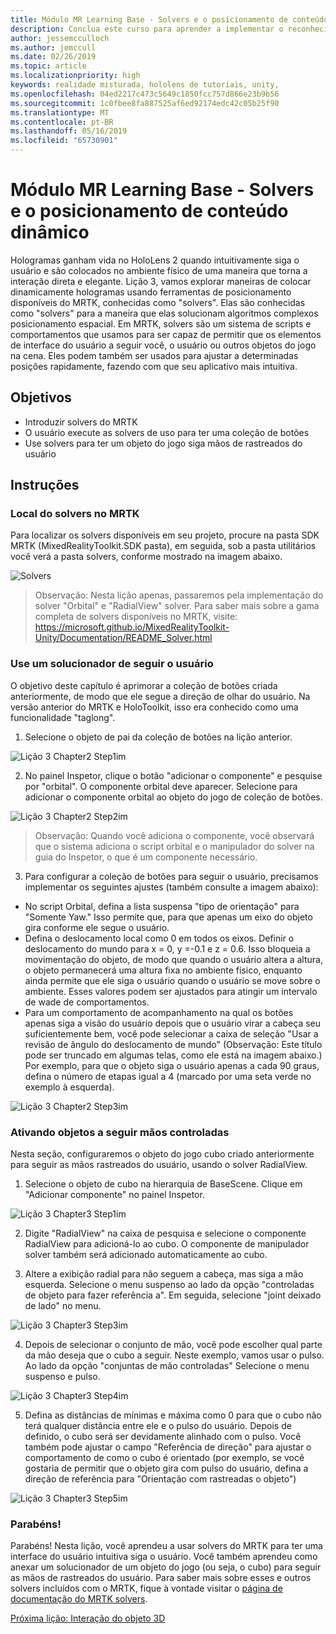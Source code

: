 ```yaml
---
title: Módulo MR Learning Base - Solvers e o posicionamento de conteúdo dinâmico
description: Conclua este curso para aprender a implementar o reconhecimento de Face do Azure dentro de um aplicativo de realidade misturada.
author: jessemcculloch
ms.author: jemccull
ms.date: 02/26/2019
ms.topic: article
ms.localizationpriority: high
keywords: realidade misturada, hololens de tutoriais, unity,
ms.openlocfilehash: 04ed2217c473c5649c1850fcc757d866e23b9b56
ms.sourcegitcommit: 1c0fbee8fa887525af6ed92174edc42c05b25f90
ms.translationtype: MT
ms.contentlocale: pt-BR
ms.lasthandoff: 05/16/2019
ms.locfileid: "65730901"
---
```

# <a name="mr-learning-base-module---dynamic-content-placement-and-solvers"></a>Módulo MR Learning Base - Solvers e o posicionamento de conteúdo dinâmico

Hologramas ganham vida no HoloLens 2 quando intuitivamente siga o usuário e são colocados no ambiente físico de uma maneira que torna a interação direta e elegante. Lição 3, vamos explorar maneiras de colocar dinamicamente hologramas usando ferramentas de posicionamento disponíveis do MRTK, conhecidas como "solvers". Elas são conhecidas como "solvers" para a maneira que elas solucionam algoritmos complexos posicionamento espacial. Em MRTK, solvers são um sistema de scripts e comportamentos que usamos para ser capaz de permitir que os elementos de interface do usuário a seguir você, o usuário ou outros objetos do jogo na cena. Eles podem também ser usados para ajustar a determinadas posições rapidamente, fazendo com que seu aplicativo mais intuitiva. 

## <a name="objectives"></a>Objetivos

* Introduzir solvers do MRTK
* O usuário execute as solvers de uso para ter uma coleção de botões
* Use solvers para ter um objeto do jogo siga mãos de rastreados do usuário

## <a name="instructions"></a>Instruções

### <a name="location-of-solvers-in-the-mrtk"></a>Local do solvers no MRTK
 Para localizar os solvers disponíveis em seu projeto, procure na pasta SDK MRTK (MixedRealityToolkit.SDK pasta), em seguida, sob a pasta utilitários você verá a pasta solvers, conforme mostrado na imagem abaixo.

![Solvers](images/lesson3_chapter1_step1im.PNG)

>Observação: Nesta lição apenas, passaremos pela implementação do solver "Orbital" e "RadialView" solver. Para saber mais sobre a gama completa de solvers disponíveis no MRTK, visite: https://microsoft.github.io/MixedRealityToolkit-Unity/Documentation/README_Solver.html

### <a name="use-a-solver-to-follow-the-user"></a>Use um solucionador de seguir o usuário
O objetivo deste capítulo é aprimorar a coleção de botões criada anteriormente, de modo que ele segue a direção de olhar do usuário. Na versão anterior do MRTK e HoloToolkit, isso era conhecido como uma funcionalidade "taglong".

1. Selecione o objeto de pai da coleção de botões na lição anterior.

![Lição 3 Chapter2 Step1im](images/Lesson3_chapter2_step1im.PNG)

2. No painel Inspetor, clique o botão "adicionar o componente" e pesquise por "orbital". O componente orbital deve aparecer. Selecione para adicionar o componente orbital ao objeto do jogo de coleção de botões.

![Lição 3 Chapter2 Step2im](images/Lesson3_Chapter2_step2im.PNG)

>Observação: Quando você adiciona o componente, você observará que o sistema adiciona o script orbital e o manipulador do solver na guia do Inspetor, o que é um componente necessário. 

3. Para configurar a coleção de botões para seguir o usuário, precisamos implementar os seguintes ajustes (também consulte a imagem abaixo):
- No script Orbital, defina a lista suspensa "tipo de orientação" para "Somente Yaw." Isso permite que, para que apenas um eixo do objeto gira conforme ele segue o usuário.
- Defina o deslocamento local como 0 em todos os eixos. Definir o deslocamento do mundo para x = 0, y =-0.1 e z = 0.6. Isso bloqueia a movimentação do objeto, de modo que quando o usuário altera a altura, o objeto permanecerá uma altura fixa no ambiente físico, enquanto ainda permite que ele siga o usuário quando o usuário se move sobre o ambiente. Esses valores podem ser ajustados para atingir um intervalo de wade de comportamentos.
- Para um comportamento de acompanhamento na qual os botões apenas siga a visão do usuário depois que o usuário virar a cabeça seu suficientemente bem, você pode selecionar a caixa de seleção "Usar a revisão de ângulo do deslocamento de mundo" (Observação: Este título pode ser truncado em algumas telas, como ele está na imagem abaixo.) Por exemplo, para que o objeto siga o usuário apenas a cada 90 graus, defina o número de etapas igual a 4 (marcado por uma seta verde no exemplo à esquerda). 

![Lição 3 Chapter2 Step3im](images/Lesson3_chapter2_step3im.PNG)

### <a name="enabling-objects-to-follow-tracked-hands"></a>Ativando objetos a seguir mãos controladas

Nesta seção, configuraremos o objeto do jogo cubo criado anteriormente para seguir as mãos rastreados do usuário, usando o solver RadialView.

1. Selecione o objeto de cubo na hierarquia de BaseScene. Clique em "Adicionar componente" no painel Inspetor. 

![Lição 3 Chapter3 Step1im](images/Lesson3_Chapter3_step1im.PNG)

2. Digite "RadialView" na caixa de pesquisa e selecione o componente RadialView para adicioná-lo ao cubo. O componente de manipulador solver também será adicionado automaticamente ao cubo.

3. Altere a exibição radial para não seguem a cabeça, mas siga a mão esquerda. Selecione o menu suspenso ao lado da opção "controladas de objeto para fazer referência a". Em seguida, selecione "joint deixado de lado" no menu.

![Lição 3 Chapter3 Step3im](images/Lesson3_chapter3_step3im.PNG)

4. Depois de selecionar o conjunto de mão, você pode escolher qual parte da mão deseja que o cubo a seguir. Neste exemplo, vamos usar o pulso. Ao lado da opção "conjuntas de mão controladas" Selecione o menu suspenso e pulso. 

![Lição 3 Chapter3 Step4im](images/Lesson3_chapter3_step4im.PNG)

5. Defina as distâncias de mínimas e máxima como 0 para que o cubo não terá qualquer distância entre ele e o pulso do usuário. Depois de definido, o cubo será ser devidamente alinhado com o pulso. Você também pode ajustar o campo "Referência de direção" para ajustar o comportamento de como o cubo é orientado (por exemplo, se você gostaria de permitir que o objeto gira com pulso do usuário, defina a direção de referência para "Orientação com rastreadas o objeto")

![Lição 3 Chapter3 Step5im](images/Lesson3_chapter3_step5im.PNG)

### <a name="congratulations"></a>Parabéns!
Parabéns! Nesta lição, você aprendeu a usar solvers do MRTK para ter uma interface do usuário intuitiva siga o usuário. Você também aprendeu como anexar um solucionador de um objeto do jogo (ou seja, o cubo) para seguir as mãos de rastreados do usuário. Para saber mais sobre esses e outros solvers incluídos com o MRTK, fique à vontade visitar o [página de documentação do MRTK solvers](https://microsoft.github.io/MixedRealityToolkit-Unity/Documentation/README_Solver.html).

[Próxima lição: Interação do objeto 3D](mrlearning-base-ch4.md)

